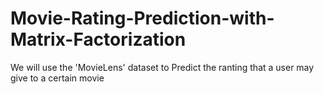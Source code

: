# Movie-Rating-Prediction-with-Matrix-Factorization
We will use the 'MovieLens' dataset to Predict the ranting that a user may give to a certain movie 

